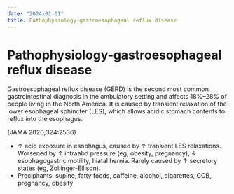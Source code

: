 ```yaml
---
date: "2024-01-01"
title: Pathophysiology-gastroesophageal reflux disease
---
```


# Pathophysiology-gastroesophageal reflux disease
 Gastroesophageal reflux disease (GERD) is the second most common gastrointestinal diagnosis in the ambulatory setting and affects 18%–28% of people living in the North America. It is caused by transient relaxation of the lower esophageal sphincter (LES), which allows acidic stomach contents to reflux into the esophagus.

(JAMA 2020;324:2536)
* ↑ acid exposure in esophagus, caused by ↑ transient LES relaxations. Worsened by ↑ intraabd pressure (eg, obesity, pregnancy), ↓ esophagogastric motility, hiatal hernia. Rarely caused by ↑ secretory states (eg, Zollinger-Ellison).
* Precipitants: supine, fatty foods, caffeine, alcohol, cigarettes, CCB, pregnancy, obesity
